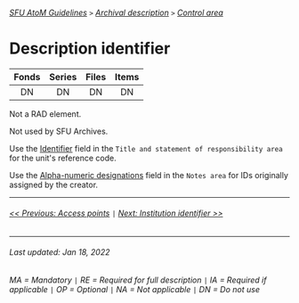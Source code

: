 ###### [SFU AtoM Guidelines](../README.md) `>` [Archival description](overview.md) `>` [Control area](overview.md#control-area)

# Description identifier
| Fonds 	| Series 	| Files 	| Items 	|
|:-----:	|:------:	|:-----:	|:-----:	|
|   DN    |   DN    |   DN  	|   DN  	|

Not a RAD element.

Not used by SFU Archives.

Use the [Identifier](identifier.md) field in the `Title and statement of responsibility area` for the unit's reference code.

Use the [Alpha-numeric designations](other-notes.md#alpha-numberic-designations) field in the `Notes area` for IDs originally assigned by the creator.


---
###### [<< Previous: Access points](access-points.md) `|` [Next: Institution identifier >>](institution-identifier.md)
---
###### Last updated: Jan 18, 2022
###### MA = Mandatory `|` RE = Required for full description `|` IA = Required if applicable `|` OP = Optional `|` NA = Not applicable `|` DN = Do not use
